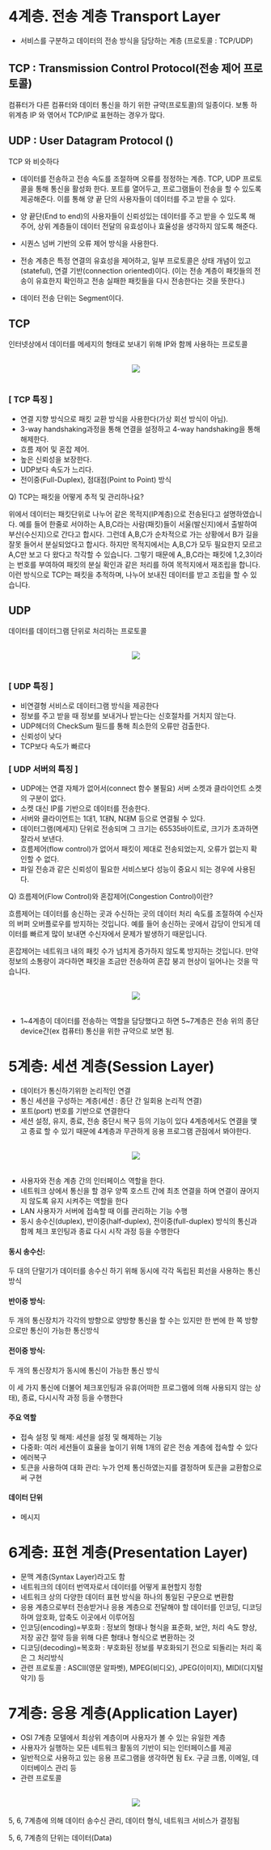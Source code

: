 # 4계층. 전송 계층 Transport Layer
- 서비스를 구분하고 데이터의 전송 방식을 담당하는 계층 (프로토콜 : TCP/UDP)

## TCP : Transmission Control Protocol(전송 제어 프로토콜)
컴퓨터가 다른 컴퓨터와 데이터 통신을 하기 위한 규약(프로토콜)의 일종이다. 보통 하위계층 IP 와 엮어서 TCP/IP로 표현하는 경우가 많다.  

## UDP : User Datagram Protocol ()
TCP 와 비슷하다

- 데이터를 전송하고 전송 속도를 조절하며 오류를 정정하는 계층. TCP, UDP 프로토콜을 통해 통신을 활성화 한다. 포트를 열어두고, 프로그램들이 전송을 할 수 있도록 제공해준다. 이를 통해 양 끝 단의 사용자들이 데이터를 주고 받을 수 있다.


- 양 끝단(End to end)의 사용자들이 신뢰성있는 데이터를 주고 받을 수 있도록 해 주어, 상위 계층들이 데이터 전달의 유효성이나 효율성을 생각하지 않도록 해준다.

- 시퀀스 넘버 기반의 오류 제어 방식을 사용한다.

- 전송 계층은 특정 연결의 유효성을 제어하고, 일부 프로토콜은 상태 개념이 있고(stateful), 연결 기반(connection oriented)이다. (이는 전송 계층이 패킷들의 전송이 유효한지 확인하고 전송 실패한 패킷들을 다시 전송한다는 것을 뜻한다.)

- 데이터 전송 단위는 Segment이다.

## TCP 
인터넷상에서 데이터를 메세지의 형태로 보내기 위해 IP와 함께 사용하는 프로토콜
 
<br>

<div align='center'>
    <img src="img/3-1.png">
</div>

<br>

### [ TCP 특징 ]
- 연결 지향 방식으로 패킷 교환 방식을 사용한다(가상 회선 방식이 아님).
- 3-way handshaking과정을 통해 연결을 설정하고 4-way handshaking을 통해 해제한다.
- 흐름 제어 및 혼잡 제어.
- 높은 신뢰성을 보장한다.
- UDP보다 속도가 느리다.
- 전이중(Full-Duplex), 점대점(Point to Point) 방식





Q) TCP는 패킷을 어떻게 추적 및 관리하나요?
 
위에서 데이터는 패킷단위로 나누어 같은 목적지(IP계층)으로 전송된다고 설명하였습니다. 예를 들어 한줄로 서야하는 A,B,C라는 사람(패킷)들이 서울(발신지)에서 출발하여 부산(수신지)으로 간다고 합시다. 그런데 A,B,C가 순차적으로 가는 상황에서 B가 길을 잘못 들어서 분실되었다고 합시다. 하지만 목적지에서는 A,B,C가 모두 필요한지 모르고 A,C만 보고 다 왔다고 착각할 수 있습니다. 그렇기 때문에 A,,B,C라는 패킷에 1,2,3이라는 번호를 부여하여 패킷의 분실 확인과 같은 처리를 하여 목적지에서 재조립을 합니다. 이런 방식으로 TCP는 패킷을 추적하며, 나누어 보내진 데이터를 받고 조립을 할 수 있습니다.





## UDP
데이터를 데이터그램 단위로 처리하는 프로토콜

<br>

<div align='center'>
    <img src="img/3-2.png">
</div>

<br> 

### [ UDP 특징 ]
- 비연결형 서비스로 데이터그램 방식을 제공한다
- 정보를 주고 받을 때 정보를 보내거나 받는다는 신호절차를 거치지 않는다.
- UDP헤더의 CheckSum 필드를 통해 최소한의 오류만 검출한다.
- 신뢰성이 낮다
- TCP보다 속도가 빠르다







### [ UDP 서버의 특징 ]
- UDP에는 연결 자체가 없어서(connect 함수 불필요) 서버 소켓과 클라이언트 소켓의 구분이 없다.
- 소켓 대신 IP를 기반으로 데이터를 전송한다.
- 서버와 클라이언트는 1대1, 1대N, N대M 등으로 연결될 수 있다.
- 데이터그램(메세지) 단위로 전송되며 그 크기는 65535바이트로, 크기가 초과하면 잘라서 보낸다.
- 흐름제어(flow control)가 없어서 패킷이 제대로 전송되었는지, 오류가 없는지 확인할 수 없다.
- 파일 전송과 같은 신뢰성이 필요한 서비스보다 성능이 중요시 되는 경우에 사용된다.

Q) 흐름제어(Flow Control)와 혼잡제어(Congestion Control)이란?
 
흐름제어는 데이터를 송신하는 곳과 수신하는 곳의 데이터 처리 속도를 조절하여 수신자의 버퍼 오버플로우를 방지하는 것입니다. 예를 들어 송신하는 곳에서 감당이 안되게 데이터를 빠르게 많이 보내면 수신자에서 문제가 발생하기 때문입니다.

혼잡제어는 네트워크 내의 패킷 수가 넘치게 증가하지 않도록 방지하는 것입니다. 만약 정보의 소통량이 과다하면
패킷을 조금만 전송하여 혼잡 붕괴 현상이 일어나는 것을 막습니다.

<br>

<div align='center'>
    <img src="img/3-3.png">
</div>

<br>


-	1~4계층이 데이터를 전송하는 역할을 담당했다고 하면 5~7계층은 전송 위의 종단 device간(ex 컴퓨터) 통신을 위한 규약으로 보면 됨.


# 5계층: 세션 계층(Session Layer)
-	데이터가 통신하기위한 논리적인 연결 
-	통신 세션을 구성하는 계층(세션 : 종단 간 일회용 논리적 연결)
-	포트(port) 번호를 기반으로 연결한다
-	세션 설정, 유지, 종료, 전송 중단시 복구 등의 기능이 있다 4계층에서도 연결을 맺고 종료 할 수 있기 때문에 4계층과 무관하게 응용 프로그램 관점에서 봐야한다.

<br>

<div align='center'>
    <img src="img/3-4.png">
</div>

<br>

-	사용자와 전송 계층 간의 인터페이스 역할을 한다.
-	네트워크 상에서 통신을 할 경우 양쪽 호스트 간에 최초 연결을 하며 연결이 끊어지지 않도록 유지 시켜주는 역할을 한다
-	LAN 사용자가 서버에 접속할 때 이를 관리하는 기능 수행
-	동시 송수신(duplex), 반이중(half-duplex), 전이중(full-duplex) 방식의 통신과 함께 체크 포인팅과 종료 다시 시작 과정 등을 수행한다

#### 동시 송수신:
두 대의 단말기가 데이터를 송수신 하기 위해 동시에 각각 독립된 회선을 사용하는 통신 방식
#### 반이중 방식:
두 개의 통신장치가 각각의 방향으로 양방향 통신을 할 수는 있지만 한 번에 한 쪽 방향으로만 통신이 가능한 통신방식
#### 전이중 방식:
두 개의 통신장치가 동시에 통신이 가능한 통신 방식

이 세 가지 통신에 더불어 체크포인팅과 유휴(어떠한 프로그램에 의해 사용되지 않는 상태), 종료, 다시시작 과정 등을 수행한다

#### 주요 역할
-	접속 설정 및 해제: 세션을 설정 및 해제하는 기능
-	다중화: 여러 세션들이 효율을 높이기 위해 1개의 같은 전송 계층에 접속할 수 있다
-	에러복구
-	토큰을 사용하여 대화 관리: 누가 언제 통신하였는지를 결정하며 토큰을 교환함으로써 구현

#### 데이터 단위
-	메시지


# 6계층: 표현 계층(Presentation Layer)
-	문맥 계층(Syntax Layer)라고도 함
-	네트워크의 데이터 번역자로서 데이터를 어떻게 표현할지 정함
-	네트워크 상의 다양한 데이터 표현 방식을 하나의 통일된 구문으로 변환함
-	응용 계층으로부터 전송받거나 응용 계층으로 전달해야 할 데이터를 인코딩, 디코딩하며 암호화, 압축도 이곳에서 이루어짐
-	인코딩(encoding)=부호화
: 정보의 형태나 형식을 표준화, 보안, 처리 속도 향상, 저장 공간 절약 등을 위해 다른 형태나 형식으로 변환하는 것
-	디코딩(decoding)=복호화
: 부호화된 정보를 부호화되기 전으로 되돌리는 처리 혹은 그 처리방식
-	관련 프로토콜
: ASCII(영문 알파벳), MPEG(비디오), JPEG(이미지), MIDI(디지털 악기) 등


# 7계층: 응용 계층(Application Layer)
-	OSI 7계층 모델에서 최상위 계층이며 사용자가 볼 수 있는 유일한 계층
-	사용자가 실행하는 모든 네트워크 활동의 기반이 되는 인터페이스를 제공
-	일반적으로 사용하고 있는 응용 프로그램을 생각하면 됨
Ex. 구글 크롬, 이메일, 데이터베이스 관리 등
-	관련 프로토콜
 
<br>

<div align='center'>
    <img src="img/3-5.png">
</div>

<br>
5, 6, 7계층에 의해 데이터 송수신 관리, 데이터 형식, 네트워크 서비스가 결정됨

5, 6, 7계층의 단위는 데이터(Data)
